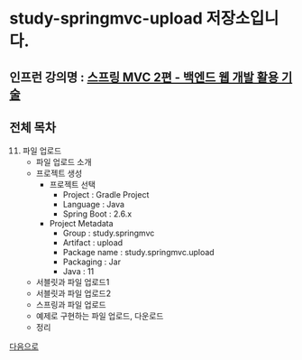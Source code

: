 # study-springmvc-upload 저장소입니다.

## 인프런 강의명 : [스프링 MVC 2편 - 백엔드 웹 개발 활용 기술](https://www.inflearn.com/course/%EC%8A%A4%ED%94%84%EB%A7%81-mvc-2)

## 전체 목차
11. 파일 업로드
    - 파일 업로드 소개
    - 프로젝트 생성
        - 프로젝트 선택
            - Project : Gradle Project
            - Language : Java
            - Spring Boot : 2.6.x
        - Project Metadata
            - Group : study.springmvc
            - Artifact : upload
            - Package name : study.springmvc.upload
            - Packaging : Jar
            - Java : 11
    - 서블릿과 파일 업로드1
    - 서블릿과 파일 업로드2
    - 스프링과 파일 업로드
    - 예제로 구현하는 파일 업로드, 다운로드
    - 정리

[다음으로](https://github.com/heechul90/study-spring-advanced)
